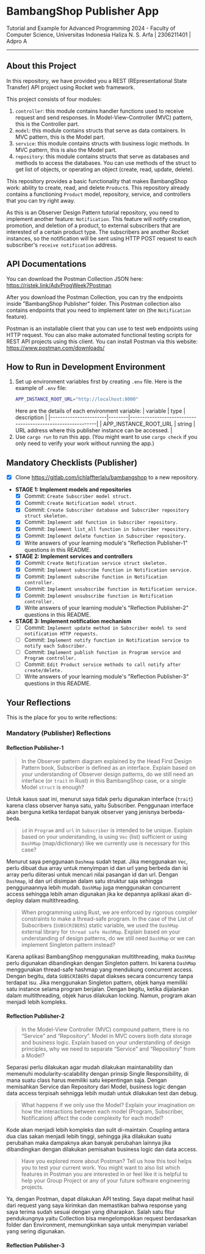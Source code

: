 # BambangShop Publisher App
Tutorial and Example for Advanced Programming 2024 - Faculty of Computer Science, Universitas Indonesia
Haliza N. S. Arfa | 2306211401 | Adpro A

---

## About this Project
In this repository, we have provided you a REST (REpresentational State Transfer) API project using Rocket web framework.

This project consists of four modules:
1.  `controller`: this module contains handler functions used to receive request and send responses.
    In Model-View-Controller (MVC) pattern, this is the Controller part.
2.  `model`: this module contains structs that serve as data containers.
    In MVC pattern, this is the Model part.
3.  `service`: this module contains structs with business logic methods.
    In MVC pattern, this is also the Model part.
4.  `repository`: this module contains structs that serve as databases and methods to access the databases.
    You can use methods of the struct to get list of objects, or operating an object (create, read, update, delete).

This repository provides a basic functionality that makes BambangShop work: ability to create, read, and delete `Product`s.
This repository already contains a functioning `Product` model, repository, service, and controllers that you can try right away.

As this is an Observer Design Pattern tutorial repository, you need to implement another feature: `Notification`.
This feature will notify creation, promotion, and deletion of a product, to external subscribers that are interested of a certain product type.
The subscribers are another Rocket instances, so the notification will be sent using HTTP POST request to each subscriber's `receive notification` address.

## API Documentations

You can download the Postman Collection JSON here: https://ristek.link/AdvProgWeek7Postman

After you download the Postman Collection, you can try the endpoints inside "BambangShop Publisher" folder.
This Postman collection also contains endpoints that you need to implement later on (the `Notification` feature).

Postman is an installable client that you can use to test web endpoints using HTTP request.
You can also make automated functional testing scripts for REST API projects using this client.
You can install Postman via this website: https://www.postman.com/downloads/

## How to Run in Development Environment
1.  Set up environment variables first by creating `.env` file.
    Here is the example of `.env` file:
    ```bash
    APP_INSTANCE_ROOT_URL="http://localhost:8000"
    ```
    Here are the details of each environment variable:
    | variable              | type   | description                                                |
    |-----------------------|--------|------------------------------------------------------------|
    | APP_INSTANCE_ROOT_URL | string | URL address where this publisher instance can be accessed. |
2.  Use `cargo run` to run this app.
    (You might want to use `cargo check` if you only need to verify your work without running the app.)

## Mandatory Checklists (Publisher)
-   [x] Clone https://gitlab.com/ichlaffterlalu/bambangshop to a new repository.
-   **STAGE 1: Implement models and repositories**
    -   [x] Commit: `Create Subscriber model struct.`
    -   [x] Commit: `Create Notification model struct.`
    -   [x] Commit: `Create Subscriber database and Subscriber repository struct skeleton.`
    -   [x] Commit: `Implement add function in Subscriber repository.`
    -   [x] Commit: `Implement list_all function in Subscriber repository.`
    -   [x] Commit: `Implement delete function in Subscriber repository.`
    -   [x] Write answers of your learning module's "Reflection Publisher-1" questions in this README.
-   **STAGE 2: Implement services and controllers**
    -   [x] Commit: `Create Notification service struct skeleton.`
    -   [x] Commit: `Implement subscribe function in Notification service.`
    -   [x] Commit: `Implement subscribe function in Notification controller.`
    -   [x] Commit: `Implement unsubscribe function in Notification service.`
    -   [x] Commit: `Implement unsubscribe function in Notification controller.`
    -   [x] Write answers of your learning module's "Reflection Publisher-2" questions in this README.
-   **STAGE 3: Implement notification mechanism**
    -   [ ] Commit: `Implement update method in Subscriber model to send notification HTTP requests.`
    -   [ ] Commit: `Implement notify function in Notification service to notify each Subscriber.`
    -   [ ] Commit: `Implement publish function in Program service and Program controller.`
    -   [ ] Commit: `Edit Product service methods to call notify after create/delete.`
    -   [ ] Write answers of your learning module's "Reflection Publisher-3" questions in this README.

## Your Reflections
This is the place for you to write reflections:

### Mandatory (Publisher) Reflections

#### Reflection Publisher-1
> In the Observer pattern diagram explained by the Head First Design Pattern book, Subscriber is defined as an interface. Explain based on your understanding of Observer design patterns, do we still need an interface (or `trait` in Rust) in this BambangShop case, or a single Model `struct` is enough?

Untuk kasus saat ini, menurut saya tidak perlu digunakan interface (`trait`) karena class observer hanya satu, yaitu Subscriber. Penggunaan interface akan berguna ketika terdapat banyak observer yang jenisnya berbeda-beda.

> `id` in `Program` and `url` in `Subscriber` is intended to be unique. Explain based on your understanding, is using `Vec` (list) sufficient or using `DashMap` (map/dictionary) like we currently use is necessary for this case?

Menurut saya penggunaan `Dashmap` sudah tepat. Jika menggunakan `Vec`, perlu dibuat dua array untuk menyimpan id dan url yang berbeda dan isi array perlu diiterasi untuk mencari nilai pasangan id dan url. Dengan `Dashmap`, id dan url disimpan dalam satu struktur saja sehingga penggunaannya lebih mudah.
`DashMap` juga menggunakan concurrent access sehingga lebih aman digunakan jika ke depannya aplikasi akan di-deploy dalam multithreading.

> When programming using Rust, we are enforced by rigorous compiler constraints to make a thread-safe program. In the case of the List of Subscribers (`SUBSCRIBERS`) static variable, we used the `DashMap` external library for `thread safe HashMap`. Explain based on your understanding of design patterns, do we still need `DashMap` or we can implement Singleton pattern instead?

Karena aplikasi BambangShop menggunakan multithreading, maka `DashMap` perlu digunakan dibandingkan dengan Singleton pattern. Ini karena `DashMap` menggunakan thread-safe hashmap yang mendukung concurrent access. Dengan begitu, data `SUBSCRIBERS` dapat diakses secara concurrency tanpa terdapat isu.
Jika menggunakan Singleton pattern, objek hanya memiliki satu instance selama program berjalan. Dengan begitu, ketika dijalankan dalam multithreading, objek harus dilakukan locking. Namun, program akan menjadi lebih kompleks.

#### Reflection Publisher-2
> In the Model-View Controller (MVC) compound pattern, there is no “Service” and “Repository”. Model in MVC covers both data storage and business logic. Explain based on your understanding of design principles, why we need to separate “Service” and “Repository” from a Model?

Separasi perlu dilakukan agar mudah dilakukan maintanability dan memenuhi modularity-scalability dengan prinsip Single Responsibility, di mana suatu class harus memiliki satu kepentingan saja. Dengan memisahkan Service dan Repository dari Model, business logic dengan data access terpisah sehnigga lebih mudah untuk dilakukan test dan debug.

> What happens if we only use the Model? Explain your imagination on how the interactions between each model (Program, Subscriber, Notification) affect the code complexity for each model?

Kode akan menjadi lebih kompleks dan sulit di-maintain. Coupling antara dua clas sakan menjadi lebih tinggi, sehingga jika dilakukan suatu perubahan maka dampaknya akan banyak perubahan lainnya jika dibandingkan dengan dilakukan pemisahan business logic dan data access.

> Have you explored more about Postman? Tell us how this tool helps you to test your current work. You might want to also list which features in Postman you are interested in or feel like it is helpful to help your Group Project or any of your future software engineering projects.
 
Ya, dengan Postman, dapat dilakukan API testing. Saya dapat melihat hasil dari request yang saya kirimkan dan memastikan bahwa response yang saya terima sudah sesuai dengan yang diharapkan. Salah satu fitur pendukungnya yaitu Collection bisa mengelompokkan request berdasarkan folder dan Environment, memungkinkan saya untuk menyimpan variabel yang sering digunakan.

#### Reflection Publisher-3
